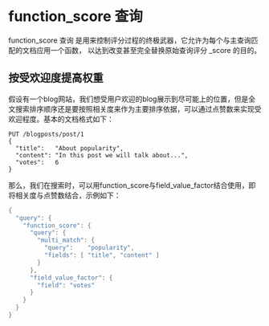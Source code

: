 # function_score 查询
function_score 查询 是用来控制评分过程的终极武器，它允许为每个与主查询匹配的文档应用一个函数， 以达到改变甚至完全替换原始查询评分 _score 的目的。

## 按受欢迎度提高权重
假设有一个blog网站，我们想受用户欢迎的blog展示到尽可能上的位置，但是全文搜索排序顺序还是要按照相关度来作为主要排序依据，可以通过点赞数来实现受欢迎程度。基本的文档格式如下：
```
PUT /blogposts/post/1
{
  "title":   "About popularity",
  "content": "In this post we will talk about...",
  "votes":   6
}
```
那么，我们在搜索时，可以用function_score与field_value_factor结合使用，即将相关度与点赞数结合，示例如下：
```JAVA
{
  "query": {
	"function_score": { 
	  "query": { 
		"multi_match": {
		  "query":    "popularity",
		  "fields": [ "title", "content" ]
		}
	  },
	  "field_value_factor": { 
		"field": "votes" 
	  }
	}
  }
}
```
